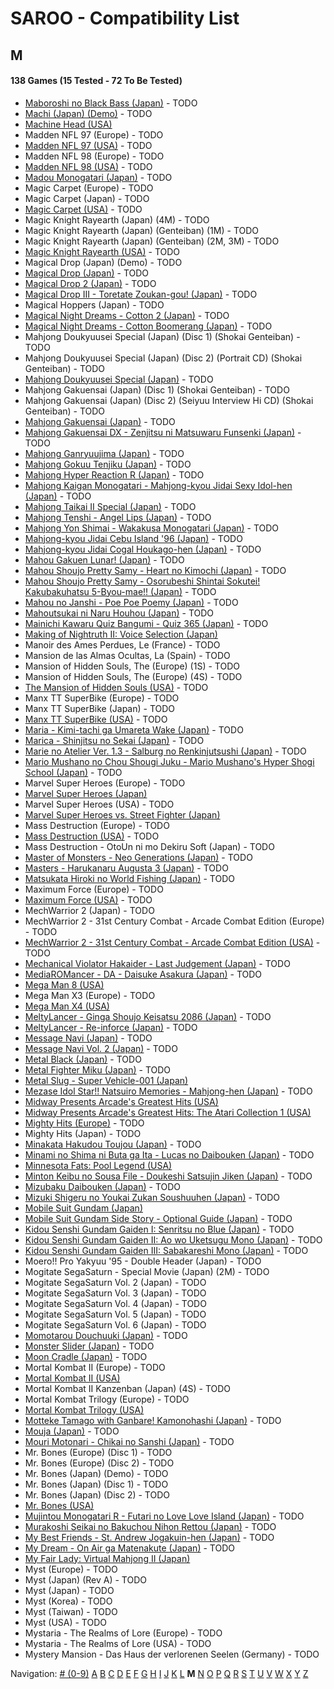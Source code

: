# SAROO - Compatibility List

## M

#### 138 Games (15 Tested - 72 To Be Tested)

- [Maboroshi no Black Bass (Japan)](../../Regions/Japan/T-25303G/01/README.md) - TODO
- [Machi (Japan) (Demo)](../../Regions/Japan/6106777/01/README.md) - TODO
- [Machine Head (USA)](../../Regions/USA/T-7914H/01/README.md)
- Madden NFL 97 (Europe) - TODO
- [Madden NFL 97 (USA)](../../Regions/USA/T-5010H/01/README.md) - TODO
- Madden NFL 98 (Europe) - TODO
- [Madden NFL 98 (USA)](../../Regions/USA/T-5024H/01/README.md) - TODO
- [Madou Monogatari (Japan)](../../Regions/Japan/T-6607G/01/README.md) - TODO
- Magic Carpet (Europe) - TODO
- Magic Carpet (Japan) - TODO
- [Magic Carpet (USA)](../../Regions/USA/T-5006H/01/README.md) - TODO
- Magic Knight Rayearth (Japan) (4M) - TODO
- Magic Knight Rayearth (Japan) (Genteiban) (1M) - TODO
- Magic Knight Rayearth (Japan) (Genteiban) (2M, 3M) - TODO
- [Magic Knight Rayearth (USA)](../../Regions/USA/T-12706H/01/README.md) - TODO
- Magical Drop (Japan) (Demo) - TODO
- [Magical Drop (Japan)](../../Regions/Japan/T-1304G/01/README.md) - TODO
- [Magical Drop 2 (Japan)](../../Regions/Japan/GS-9104/01/README.md) - TODO
- [Magical Drop III - Toretate Zoukan-gou! (Japan)](../../Regions/Japan/T-1313G/01/README.md) - TODO
- Magical Hoppers (Japan) - TODO
- [Magical Night Dreams - Cotton 2 (Japan)](../../Regions/Japan/T-9904G/01/README.md) - TODO
- [Magical Night Dreams - Cotton Boomerang (Japan)](../../Regions/Japan/T-9906G/01/README.md) - TODO
- Mahjong Doukyuusei Special (Japan) (Disc 1) (Shokai Genteiban) - TODO
- Mahjong Doukyuusei Special (Japan) (Disc 2) (Portrait CD) (Shokai Genteiban) - TODO
- [Mahjong Doukyuusei Special (Japan)](../../Regions/Japan/T-25301G/01/README.md) - TODO
- Mahjong Gakuensai (Japan) (Disc 1) (Shokai Genteiban) - TODO
- Mahjong Gakuensai (Japan) (Disc 2) (Seiyuu Interview Hi CD) (Shokai Genteiban) - TODO
- [Mahjong Gakuensai (Japan)](../../Regions/Japan/T-25304G/01/README.md) - TODO
- [Mahjong Gakuensai DX - Zenjitsu ni Matsuwaru Funsenki (Japan)](../../Regions/Japan/T-25306G/01/README.md) - TODO
- [Mahjong Ganryuujima (Japan)](../../Regions/Japan/T-2101G/01/README.md) - TODO
- [Mahjong Gokuu Tenjiku (Japan)](../../Regions/Japan/T-10601G/01/README.md) - TODO
- [Mahjong Hyper Reaction R (Japan)](../../Regions/Japan/T-2402G/01/README.md) - TODO
- [Mahjong Kaigan Monogatari - Mahjong-kyou Jidai Sexy Idol-hen (Japan)](../../Regions/Japan/T-2201G/01/README.md) - TODO
- [Mahjong Taikai II Special (Japan)](../../Regions/Japan/T-7621G/01/README.md) - TODO
- [Mahjong Tenshi - Angel Lips (Japan)](../../Regions/Japan/T-27001G/01/README.md) - TODO
- [Mahjong Yon Shimai - Wakakusa Monogatari (Japan)](../../Regions/Japan/T-18704G/01/README.md) - TODO
- [Mahjong-kyou Jidai Cebu Island '96 (Japan)](../../Regions/Japan/T-2204G/01/README.md) - TODO
- [Mahjong-kyou Jidai Cogal Houkago-hen (Japan)](../../Regions/Japan/T-2203G/01/README.md) - TODO
- [Mahou Gakuen Lunar! (Japan)](../../Regions/Japan/T-27902G/01/README.md) - TODO
- [Mahou Shoujo Pretty Samy - Heart no Kimochi (Japan)](../../Regions/Japan/T-20112G/01/README.md) - TODO
- [Mahou Shoujo Pretty Samy - Osorubeshi Shintai Sokutei! Kakubakuhatsu 5-Byou-mae!! (Japan)](../../Regions/Japan/T-20110G/01/README.md) - TODO
- [Mahou no Janshi - Poe Poe Poemy (Japan)](../../Regions/Japan/T-15004G/01/README.md) - TODO
- [Mahoutsukai ni Naru Houhou (Japan)](../../Regions/Japan/T-32510G/01/README.md) - TODO
- [Mainichi Kawaru Quiz Bangumi - Quiz 365 (Japan)](../../Regions/Japan/T-21201G/01/README.md) - TODO
- [Making of Nightruth II: Voice Selection (Japan)](../../Regions/Japan/T-20205G/01/README.md)
- Manoir des Ames Perdues, Le (France) - TODO
- Mansion de las Almas Ocultas, La (Spain) - TODO
- Mansion of Hidden Souls, The (Europe) (1S) - TODO
- Mansion of Hidden Souls, The (Europe) (4S) - TODO
- [The Mansion of Hidden Souls (USA)](../../Regions/USA/MK-81012/01/README.md) - TODO
- Manx TT SuperBike (Europe) - TODO
- Manx TT SuperBike (Japan) - TODO
- [Manx TT SuperBike (USA)](../../Regions/USA/MK-81210/01/README.md) - TODO
- [Maria - Kimi-tachi ga Umareta Wake (Japan)](../../Regions/Japan/T-36302G/01/README.md) - TODO
- [Marica - Shinjitsu no Sekai (Japan)](../../Regions/Japan/T-6008G/01/README.md) - TODO
- [Marie no Atelier Ver. 1.3 - Salburg no Renkinjutsushi (Japan)](../../Regions/Japan/T-15033G/01/README.md) - TODO
- [Mario Mushano no Chou Shougi Juku - Mario Mushano's Hyper Shogi School (Japan)](../../Regions/Japan/T-24905G/01/README.md) - TODO
- Marvel Super Heroes (Europe) - TODO
- [Marvel Super Heroes (Japan)](../../Regions/Japan/T-1215G/01/README.md)
- Marvel Super Heroes (USA) - TODO
- [Marvel Super Heroes vs. Street Fighter (Japan)](../../Regions/Japan/T-1238G/01/README.md)
- Mass Destruction (Europe) - TODO
- [Mass Destruction (USA)](../../Regions/USA/T-18007H/01/README.md) - TODO
- Mass Destruction - OtoUn ni mo Dekiru Soft (Japan) - TODO
- [Master of Monsters - Neo Generations (Japan)](../../Regions/Japan/T-6301G/01/README.md) - TODO
- [Masters - Harukanaru Augusta 3 (Japan)](../../Regions/Japan/T-11401G/01/README.md) - TODO
- [Matsukata Hiroki no World Fishing (Japan)](../../Regions/Japan/T-24801G/01/README.md) - TODO
- Maximum Force (Europe) - TODO
- [Maximum Force (USA)](../../Regions/USA/T-9707H/01/README.md) - TODO
- MechWarrior 2 (Japan) - TODO
- MechWarrior 2 - 31st Century Combat - Arcade Combat Edition (Europe) - TODO
- [MechWarrior 2 - 31st Century Combat - Arcade Combat Edition (USA)](../../Regions/USA/T-13004H/01/README.md) - TODO
- [Mechanical Violator Hakaider - Last Judgement (Japan)](../../Regions/Japan/GS-9088/01/README.md) - TODO
- [MediaROMancer - DA - Daisuke Asakura (Japan)](../../Regions/Japan/T-25001G/01/README.md) - TODO
- [Mega Man 8 (USA)](../../Regions/USA/T-1216H/01/README.md)
- Mega Man X3 (Europe) - TODO
- [Mega Man X4 (USA)](../../Regions/USA/T-1219H/01/README.md)
- [MeltyLancer - Ginga Shoujo Keisatsu 2086 (Japan)](../../Regions/Japan/T-15016G/01/README.md) - TODO
- [MeltyLancer - Re-inforce (Japan)](../../Regions/Japan/T-15038G/01/README.md) - TODO
- [Message Navi (Japan)](../../Regions/Japan/T-4401G/01/README.md) - TODO
- [Message Navi Vol. 2 (Japan)](../../Regions/Japan/T-4404G/01/README.md) - TODO
- [Metal Black (Japan)](../../Regions/Japan/T-19902G/01/README.md) - TODO
- [Metal Fighter Miku (Japan)](../../Regions/Japan/T-6002G/01/README.md) - TODO
- [Metal Slug - Super Vehicle-001 (Japan)](../../Regions/Japan/T-3111G/01/README.md)
- [Mezase Idol Star!! Natsuiro Memories - Mahjong-hen (Japan)](../../Regions/Japan/T-31001G/01/README.md) - TODO
- [Midway Presents Arcade's Greatest Hits (USA)](../../Regions/USA/T-9703H/01/README.md)
- [Midway Presents Arcade's Greatest Hits: The Atari Collection 1 (USA)](../../Regions/USA/T-9706H/01/README.md)
- [Mighty Hits (Europe)](../../Regions/Europe/MK-81087/01/README.md) - TODO
- Mighty Hits (Japan) - TODO
- [Minakata Hakudou Toujou (Japan)](../../Regions/Japan/T-14414G/01/README.md) - TODO
- [Minami no Shima ni Buta ga Ita - Lucas no Daibouken (Japan)](../../Regions/Japan/T-27101G/01/README.md) - TODO
- [Minnesota Fats: Pool Legend (USA)](../../Regions/USA/T-1302H/01/README.md)
- [Minton Keibu no Sousa File - Doukeshi Satsujin Jiken (Japan)](../../Regions/Japan/T-5307G/01/README.md) - TODO
- [Mizubaku Daibouken (Japan)](../../Regions/Japan/T-19910G/01/README.md) - TODO
- [Mizuki Shigeru no Youkai Zukan Soushuuhen (Japan)](../../Regions/Japan/T-25506G/01/README.md) - TODO
- [Mobile Suit Gundam (Japan)](../../Regions/Japan/T-13303G/01/README.md)
- [Mobile Suit Gundam Side Story - Optional Guide (Japan)](../../Regions/Japan/T-13318G/01/README.md) - TODO
- [Kidou Senshi Gundam Gaiden I: Senritsu no Blue (Japan)](../../Regions/Japan/T-13306G/01/README.md) - TODO
- [Kidou Senshi Gundam Gaiden II: Ao wo Uketsugu Mono (Japan)](../../Regions/Japan/T-13309G/01/README.md) - TODO
- [Kidou Senshi Gundam Gaiden III: Sabakareshi Mono (Japan)](../../Regions/Japan/T-13312G/01/README.md) - TODO
- Moero!! Pro Yakyuu '95 - Double Header (Japan) - TODO
- Mogitate SegaSaturn - Special Movie (Japan) (2M) - TODO
- Mogitate SegaSaturn Vol. 2 (Japan) - TODO
- Mogitate SegaSaturn Vol. 3 (Japan) - TODO
- Mogitate SegaSaturn Vol. 4 (Japan) - TODO
- Mogitate SegaSaturn Vol. 5 (Japan) - TODO
- Mogitate SegaSaturn Vol. 6 (Japan) - TODO
- [Momotarou Douchuuki (Japan)](../../Regions/Japan/T-14309G/01/README.md) - TODO
- [Monster Slider (Japan)](../../Regions/Japan/T-27302G/01/README.md) - TODO
- [Moon Cradle (Japan)](../../Regions/Japan/T-9109G/01/README.md) - TODO
- Mortal Kombat II (Europe) - TODO
- [Mortal Kombat II (USA)](../../Regions/USA/T-8103H/01/README.md)
- Mortal Kombat II Kanzenban (Japan) (4S) - TODO
- Mortal Kombat Trilogy (Europe) - TODO
- [Mortal Kombat Trilogy (USA)](../../Regions/USA/T-9704H/01/README.md)
- [Motteke Tamago with Ganbare! Kamonohashi (Japan)](../../Regions/Japan/T-18712G/01/README.md) - TODO
- [Mouja (Japan)](../../Regions/Japan/T-7010G/01/README.md) - TODO
- [Mouri Motonari - Chikai no Sanshi (Japan)](../../Regions/Japan/T-7646G/01/README.md) - TODO
- Mr. Bones (Europe) (Disc 1) - TODO
- Mr. Bones (Europe) (Disc 2) - TODO
- Mr. Bones (Japan) (Demo) - TODO
- Mr. Bones (Japan) (Disc 1) - TODO
- Mr. Bones (Japan) (Disc 2) - TODO
- [Mr. Bones (USA)](../../Regions/USA/MK-81016/01/README.md)
- [Mujintou Monogatari R - Futari no Love Love Island (Japan)](../../Regions/Japan/T-28901G/01/README.md) - TODO
- [Murakoshi Seikai no Bakuchou Nihon Rettou (Japan)](../../Regions/Japan/T-9115G/01/README.md) - TODO
- [My Best Friends - St. Andrew Jogakuin-hen (Japan)](../../Regions/Japan/T-14404G/01/README.md) - TODO
- [My Dream - On Air ga Matenakute (Japan)](../../Regions/Japan/T-21303G/01/README.md) - TODO
- [My Fair Lady: Virtual Mahjong II (Japan)](../../Regions/Japan/T-2207G/01/README.md)
- Myst (Europe) - TODO
- Myst (Japan) (Rev A) - TODO
- Myst (Japan) - TODO
- Myst (Korea) - TODO
- Myst (Taiwan) - TODO
- Myst (USA) - TODO
- Mystaria - The Realms of Lore (Europe) - TODO
- Mystaria - The Realms of Lore (USA) - TODO
- Mystery Mansion - Das Haus der verlorenen Seelen (Germany) - TODO

Navigation:
[# (0-9)](./09.md) [A](./A.md) [B](./B.md) [C](./C.md) [D](./D.md) [E](./E.md) [F](./F.md) [G](./G.md) [H](./H.md) [I](./I.md) [J](./J.md) [K](./K.md) [L](./L.md) **M** [N](./N.md) [O](./O.md) [P](./P.md) [Q](./Q.md) [R](./R.md) [S](./S.md) [T](./T.md) [U](./U.md) [V](./V.md) [W](./W.md) [X](./X.md) [Y](./Y.md) [Z](./Z.md)
